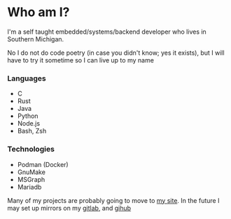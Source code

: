 # Who am I?

I'm a self taught embedded/systems/backend developer who lives in Southern Michigan.

No I do not do code poetry (in case you didn't know; yes it exists), but I will have to try it sometime so I can live up to my name

### Languages
* C
* Rust
* Java
* Python
* Node.js
* Bash, Zsh

### Technologies
* Podman (Docker)
* GnuMake
* MSGraph
* Mariadb

Many of my projects are probably going to move to [my site](https://git.solow.xyz). In the future I may set up mirrors on my [gitlab](https://gitlab.com/PoetryInCode), and [gihub](https://github.com/PoetryInCode)
